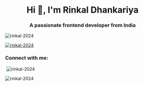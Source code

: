 <h1 align="center">Hi 👋, I'm Rinkal Dhankariya</h1>
<h3 align="center">A passionate frontend developer from India</h3>

<p align="left"> <img src="https://komarev.com/ghpvc/?username=rinkal-2024&label=Profile%20views&color=0e75b6&style=flat" alt="rinkal-2024" /> </p>

<p align="left"> <a href="https://github.com/ryo-ma/github-profile-trophy"><img src="https://github-profile-trophy.vercel.app/?username=rinkal-2024" alt="rinkal-2024" /></a> </p>

<h3 align="left">Connect with me:</h3>
<p align="left">
</p>

<p> <img align="center" src="https://github-readme-stats.vercel.app/api?username=rinkal-2024&show_icons=true&locale=en" alt="rinkal-2024" /></p>

<p><img align="center" src="https://github-readme-streak-stats.herokuapp.com/?user=rinkal-2024&" alt="rinkal-2024" /></p></>
